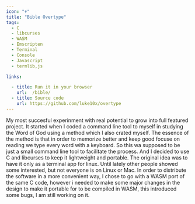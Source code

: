 ```yaml
---
icon: "✝️"
title: "Bible Overtype"
tags:
  - C
  - libcurses
  - WASM
  - Emscripten
  - Terminal
  - Console
  - Javascript
  - termlib,js

links:

  - title: Run it in your browser
    url:  /bible/
  - title: Source code 
    url: https://github.com/luke10x/overtype
---
```

My most succesful experinment with real potential to grow into full featured project. It started when I coded a command line tool to myself in studying the Word of God using a method which I also crated myself. The essence of the method is that in order to memorize better and keep good focuse on reading we type every word with a keyboard. So this wa supposed to be just a small command line tool to facilitate the process. And I decided to use C and libcurses to keep it lightweight and portable. The original idea was to have it only as a terminal app for linux. Until lately other people showed some interested, but not everyone is on Linux or Mac. In order to distribute the software in a more convenient way,
I chose to go with a WASM port of the same C code, however i needed to make some major changes in the design to make it portable for to be compiled in WASM, this introduced some bugs, I am still working on it.
